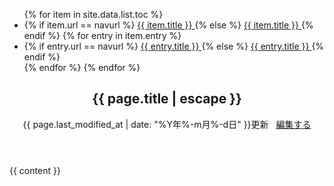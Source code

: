 ﻿---
layout: default
---
<div class="doc-container">
    <div class="doc-menu">
        <ul>
        {% for item in site.data.list.toc %}
            <li>
            {% if item.url == navurl %}
                <a href="{{ item.url | relative_url }}" class="active doc-link" role="link">  {{ item.title }} </a>
            {% else %}
                <a href="{{ item.url | relative_url }}" class="doc-link" role="link">  {{ item.title }} </a>
            {% endif %}
	    {% for entry in item.entry %}
	        <li>
	            {% if entry.url == navurl %}
	                <a href="{{ entry.url | relative_url }}" class="active doc-link" role="link">  {{ entry.title }} </a>
	            {% else %}
	                <a href="{{ entry.url | relative_url }}" class="doc-link" role="link">  {{ entry.title }} </a>
	            {% endif %}
	        </li>
	    {% endfor %}
            </li>
        {% endfor %}
        </ul>
    </div>
    <article class="documentation">
        <header class="doc-header">
            <h1 class="doc-title">{{ page.title | escape }}</h1>
<p class="meta">
{{ page.last_modified_at | date: "%Y年%-m月%-d日" }}更新
&nbsp;
<i class="fa-pencil"></i>
<a href="https://github.com/{{ site.repository }}/blob/master/{{ page.path }}" alt="Edit">
編集する
</a>
</p>
        </header>
        <section>
            {{ content }}
        </section>
    </article>
</div>

<script>
{% include js/anchor.min.js %}
</script>
<script>anchors.add('h1, h2, h3, h4, h5, h6');</script>

<script>
function connecttext( textid, ischecked ) {
  document.getElementById(textid).disabled = !ischecked;
}
</script>